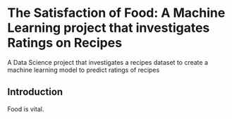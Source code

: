 # The Satisfaction of Food: A Machine Learning project that investigates Ratings on Recipes
A Data Science project that investigates a recipes dataset to create a machine learning model to predict ratings of recipes

## Introduction
Food is vital.